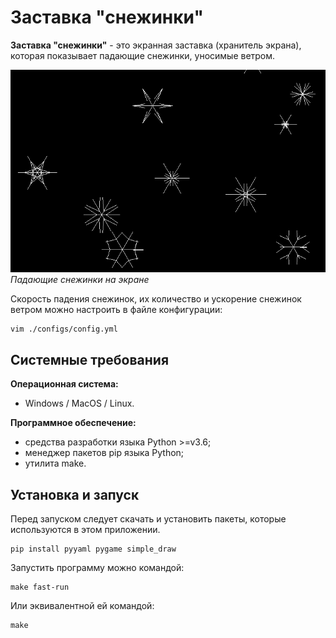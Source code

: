 # Заставка "снежинки"

**Заставка "снежинки"** - это экранная заставка (хранитель экрана), которая показывает падающие снежинки, уносимые ветром.

![Снежинки](./snowflakes.png "Падающие снежинки на экране")\
*Падающие снежинки на экране*

Скорость падения снежинок, их количество и ускорение снежинок ветром можно настроить в файле конфигурации:

```
vim ./configs/config.yml
```

## Системные требования

**Операционная система:**

- Windows / MacOS / Linux.

**Программное обеспечение:**

- средства разработки языка Python >=v3.6;
- менеджер пакетов pip языка Python;
- утилита make.

## Установка и запуск

Перед запуском следует скачать и установить пакеты, которые используются в этом приложении.

```
pip install pyyaml pygame simple_draw
```

Запустить программу можно командой:

```
make fast-run
```

Или эквивалентной ей командой:

```
make
```
